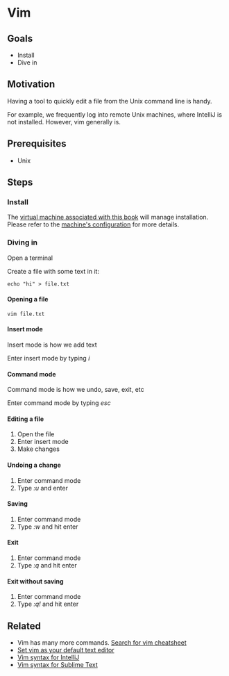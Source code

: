 # Vim

## Goals

* Install
* Dive in

## Motivation

Having a tool to quickly edit a file from the Unix command line is handy.

For example, we frequently log into remote Unix machines, where IntelliJ is not installed. However, vim generally is. 

## Prerequisites

* Unix

## Steps

### Install

The [virtual machine associated with this book](tools/vagrant.md) will manage installation. Please refer to the [machine's configuration](../Vagrantfile) for more details.

### Diving in

Open a terminal

Create a file with some text in it:

```
echo "hi" > file.txt
```

#### Opening a file

```
vim file.txt
```

#### Insert mode

Insert mode is how we add text

Enter insert mode by typing _i_

#### Command mode

Command mode is how we undo, save, exit, etc

Enter command mode by typing _esc_

#### Editing a file

1. Open the file
1. Enter insert mode
1. Make changes

#### Undoing a change

1. Enter command mode
1. Type _:u_ and enter

#### Saving

1. Enter command mode
1. Type _:w_ and hit enter

#### Exit

1. Enter command mode
1. Type _:q_ and hit enter

#### Exit without saving

1. Enter command mode
1. Type _:q!_ and hit enter

## Related

* Vim has many more commands. [Search for vim cheatsheet](https://www.google.com/webhp?#q=vim+cheatsheet)
* [Set vim as your default text editor](http://www.howtogeek.com/howto/ubuntu/change-the-default-editor-from-nano-on-ubuntu-linux/)
* [Vim syntax for IntelliJ](https://plugins.jetbrains.com/plugin/164)
* [Vim syntax for Sublime Text](https://www.sublimetext.com/docs/3/vintage.html)

